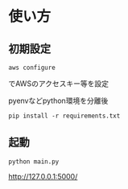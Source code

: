 # 使い方

## 初期設定

```
aws configure
```

でAWSのアクセスキー等を設定


pyenvなどpython環境を分離後

```
pip install -r requirements.txt
```

## 起動

```
python main.py
```

http://127.0.0.1:5000/
